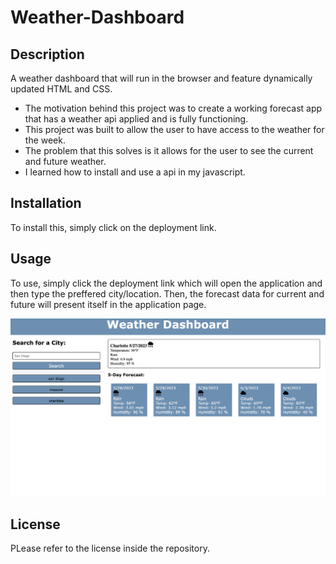 # Weather-Dashboard

## Description
A weather dashboard that will run in the browser and feature dynamically updated HTML and CSS.

- The motivation behind this project was to create a working forecast app that has a weather api applied and is fully functioning. 
- This project was built to allow the user to have access to the weather for the week.
- The problem that this solves is it allows for the user to see the current and future weather. 
- I learned how to install and use a api in my javascript. 
## Installation

To install this, simply click on the deployment link.

## Usage

To use, simply click the deployment link which will open the application and then type the preffered city/location. Then, the forecast data for current and future will present itself in the application page.

![ScreenShot](https://github.com/Christina2208/Weather-Dashboard/blob/main/assets/images/Screen%20Shot%202023-05-27%20at%207.26.33%20PM.png)

## License

PLease refer to the license inside the repository.
